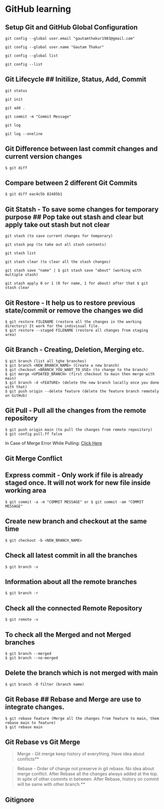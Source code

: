 # GitHub learning

## Setup Git and GitHub Global Configuration ##
```
git config --global user.email "gautamthakur1983@gmail.com"
```
```
git config --global user.name "Gautam Thakur"
```
```
git config --global list
```
```
git config --list
```

## Git Lifecycle ## Initilize, Status, Add, Commit
```
git status
```
```
git init
```
```
git add .
```
```
git commit -m "Commit Message"
```
```
git log
```
```
git log --oneline
```

## Git Difference between last commit changes and current version changes ##
```
$ git diff
```

## Compare between 2 different Git Commits ##
```
$ git diff eac4c5b 82485b1
```

## Git Statsh - To save some changes for temporary purpose ## Pop take out stash and clear but apply take out stash but not clear
```
git stash (to save current changes for temporary)
```
```
git stash pop (to take out all stash contents)
```
```
git stash list
```
```
git stash clear (to clear all the stash changes)
```
```
git stash save "name" | $ git stash save "about" (working with multiple stash)
```
```
git stash apply 0 or 1 (0 for name, 1 for about) after that $ git stash clear
```

## Git Restore - It help us to restore previous state/commit or remove the changes we did ##
```
$ git restore FILENAME (restore all the changes in the working directory) It work for the indivisual file.
$ git restore --staged FILENAME (restore all changes from staging area)
```
## Git Branch - Creating, Deletion, Merging etc. ##
```
$ git branch (list all tghe branches)
$ git branch <NEW_BRANCH_NAME> (Create a new branch)
$ git checkout <BRANCH_YOU_WANT_TO_USE> (to change to the branch)
$ git merge <UPDATED_BRANCH> (first checkout to main then merge with main)
$ git branch -d <FEATURE> (delete the new branch locally once you done with that)
$ git push origin --delete feature (delete the feature branch remotely on GitHub)
```

## Git Pull - Pull all the changes from the remote repository ##
```
$ git push origin main (to pull the changes from remote repository)
$ git config pull.ff false
``` 
In Case of Merge Error While Pulling: [Click Here](https://stackoverflow.com/questions/62653114/how-can-i-deal-with-this-git-warning-pulling-without-specifying-how-to-reconci)

## Git Merge Conflict ##


## Express commit - Only work if file is already staged once. It will not work for new file inside working area ##
```
$ git commit -a -m "COMMIT MESSAGE" or $ git commit -am "COMMIT MESSAGE"
```

## Create new branch and checkout at the same time ##
```
$ git checkout -b <NEW_BRANCH_NAME>
```

## Check all latest commit in all the branches ##
```
$ git branch -v
```

## Information about all the remote branches ##
```
$ git branch -r
```

## Check all the connected Remote Repository ##
```
$ git remote -v
```

## To check all the Merged and not Merged branches ##
```
$ git branch --merged
$ git branch --no-merged
```

## Delete the branch which is not merged with main ##
```
$ git branch -D filter (branch name)
```

## Git Rebase ## Rebase and Merge are use to integrate changes.
```
$ git rebase feature (Merge all the changes from feature to main, them rebase main to feature) 
$ git rebase main
```

## Git Rebase vs Git Merge ##
>Merge - Git merge keep history of everything. Have idea about conflicts**

>Rebase - Order of change not preserve in git rebase. No idea about merge conflict. After Rebase all the changes always added at the top. In spite of other commits in between. After Rebase, history on commit will be same with other branch.**

## Gitignore ##

